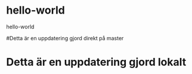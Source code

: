# hello-world
hello-world

#Detta är en uppdatering gjord direkt på master

# Detta är en uppdatering gjord lokalt



